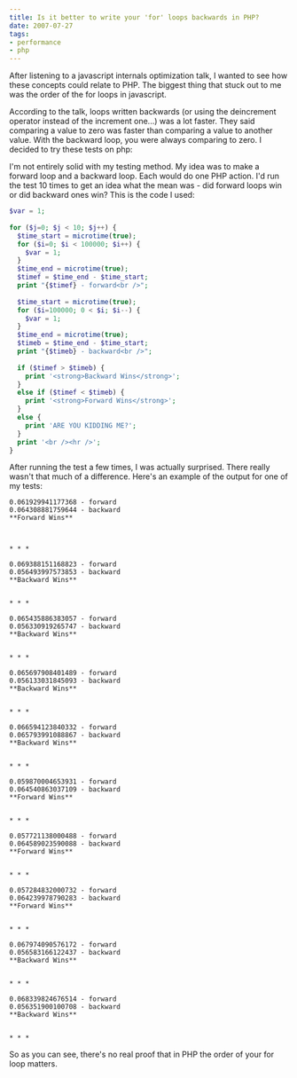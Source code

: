 ```yaml
---
title: Is it better to write your 'for' loops backwards in PHP?
date: 2007-07-27
tags:
- performance
- php
---
```

After listening to a javascript internals optimization talk, I wanted to see how these concepts could relate to PHP.  The biggest thing that stuck out to me was the order of the for loops in javascript.  

<!--more-->

According to the talk, loops written backwards (or using the deincrement operator instead of the increment one...) was a lot faster.  They said comparing a value to zero was faster than comparing a value to another value.  With the backward loop, you were always comparing to zero.  I decided to try these tests on php:

I'm not entirely solid with my testing method.  My idea was to make a forward loop and a backward loop.  Each would do one PHP action.  I'd run the test 10 times to get an idea what the mean was - did forward loops win or did backward ones win?  This is the code I used:

```php
$var = 1;
 
for ($j=0; $j < 10; $j++) {
  $time_start = microtime(true);
  for ($i=0; $i < 100000; $i++) {
    $var = 1;
  }
  $time_end = microtime(true);
  $timef = $time_end - $time_start;
  print "{$timef} - forward<br />";
 
  $time_start = microtime(true);
  for ($i=100000; 0 < $i; $i--) {
    $var = 1;
  }
  $time_end = microtime(true);
  $timeb = $time_end - $time_start;
  print "{$timeb} - backward<br />";
 
  if ($timef > $timeb) {
    print '<strong>Backward Wins</strong>';
  }
  else if ($timef < $timeb) {
    print '<strong>Forward Wins</strong>';
  }
  else {
    print 'ARE YOU KIDDING ME?';
  }
  print '<br /><hr />';
}    
```

After running the test a few times, I was actually surprised.  There really wasn't that much of a difference.  Here's an example of the output for one of my tests:

    0.061929941177368 - forward
    0.064308881759644 - backward
    **Forward Wins**
    
    
    
    * * *
    
    0.069388151168823 - forward
    0.056493997573853 - backward
    **Backward Wins**
    
    
    * * *
    
    0.065435886383057 - forward
    0.056330919265747 - backward
    **Backward Wins**
    
    
    * * *
    
    0.065697908401489 - forward
    0.056133031845093 - backward
    **Backward Wins**
    
    
    * * *
    
    0.066594123840332 - forward
    0.065793991088867 - backward
    **Backward Wins**
    
    
    * * *
    
    0.059870004653931 - forward
    0.064540863037109 - backward
    **Forward Wins**
    
    
    * * *
    
    0.057721138000488 - forward
    0.064589023590088 - backward
    **Forward Wins**
    
    
    * * *
    
    0.057284832000732 - forward
    0.064239978790283 - backward
    **Forward Wins**
    
    
    * * *
    
    0.067974090576172 - forward
    0.056583166122437 - backward
    **Backward Wins**
    
    
    * * *
    
    0.068339824676514 - forward
    0.056351900100708 - backward
    **Backward Wins**
    
    
    * * *

So as you can see, there's no real proof that in PHP the order of your for loop matters.
